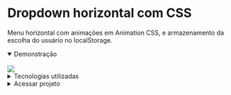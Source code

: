 # Dropdown horizontal com CSS

Menu horizontal com animações em Animation CSS, e armazenamento da escolha do usuário no localStorage.

<details open>
  <summary>
    Demonstração
  </summary>
  <br>
  <a href="#"><img src="assets/images/readme/dropdown.gif"></a>
</details>

<details>
  <summary>
    Tecnologias utilizadas
  </summary>
  <br>
  <ul>
    <li>HTML5</li>
    <li>Sass v1.57.1</li>
    <li>Typescript v4.4.4</li>
    <li>TailwindCss v2.2.19</li>
  </ul>
</details>

<details>
  <summary>
    Acessar projeto
  </summary>
  <br>
  https://rauldiamantino.github.io/dropdown/
</details>



